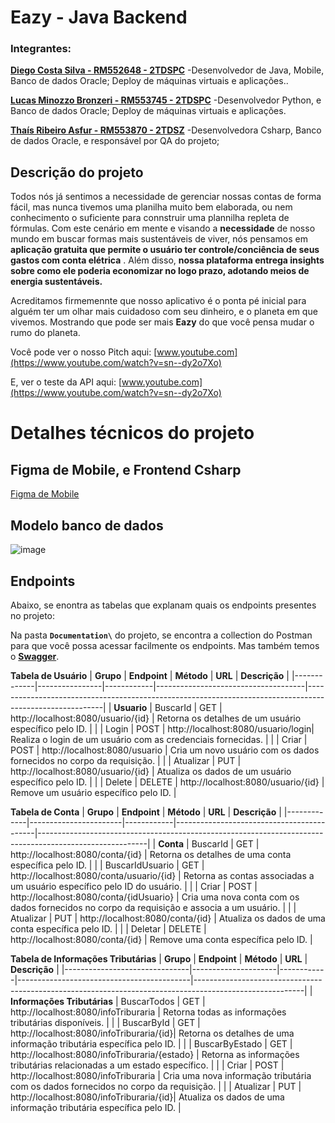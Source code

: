 # Eazy - Java Backend

### Integrantes:

[**Diego Costa Silva - RM552648 - 2TDSPC**](https://www.linkedin.com/in/diegocostacs/)
-Desenvolvedor de Java, Mobile, Banco de dados Oracle; Deploy de máquinas virtuais e aplicações..

[**Lucas Minozzo Bronzeri - RM553745 - 2TDSPC**](https://www.linkedin.com/in/lucas-minozzo-bronzeri-b212a4248/)
-Desenvolvedor Python, e Banco de dados Oracle; Deploy de máquinas virtuais e aplicações. 

[**Thaís Ribeiro Asfur - RM553870 - 2TDSZ**](https://www.linkedin.com/in/thaís-ribeiro-asfur-52b0692a2/)
-Desenvolvedora Csharp, Banco de dados Oracle, e responsável por QA do projeto; 


## Descrição do projeto

Todos nós já sentimos a necessidade de gerenciar nossas contas de forma fácil, mas nunca tivemos uma planilha muito bem elaborada, ou nem conhecimento o suficiente para connstruir uma plannilha repleta de fórmulas.
Com este cenário em mente e visando a **necessidade** de nosso mundo em buscar formas mais sustentáveis de viver, nós pensamos em **aplicação gratuita que permite o usuário ter controle/conciência de seus gastos com conta elétrica** . 
Além disso, **nossa plataforma entrega insights sobre como ele poderia economizar no logo prazo, adotando meios de energia sustentáveis.**

Acreditamos firmemennte que nosso aplicativo é o ponta pé inicial para alguém ter um olhar mais cuidadoso com seu dinheiro, e o planeta em que vivemos. Mostrando que pode ser mais **Eazy** do que você pensa mudar o rumo do planeta.

Você pode ver o nosso Pitch aqui: [www.youtube.com](https://www.youtube.com/watch?v=sn--dy2o7Xo)

E, ver o teste da API aqui: [www.youtube.com](https://www.youtube.com/watch?v=sn--dy2o7Xo)

# Detalhes técnicos do projeto

## Figma de Mobile, e Frontend Csharp
[Figma de Mobile](https://www.figma.com/design/jOBzPXopQbuF1WyMb7BpNz/Eazy---Energia?t=bjPi5ig1kgWvlmyI-1)

## Modelo banco de dados
![image](https://github.com/user-attachments/assets/15693333-73ed-48ab-940f-fe8e85f95dc4)

## Endpoints

Abaixo, se enontra as tabelas que explanam quais os endpoints presentes no projeto:

Na pasta **```Documentation\```** do projeto, se encontra a collection do Postman para que você possa acessar facilmente os endpoints. Mas também temos o [**Swagger**](http://localhost:8080/swagger-ui/index.html#/Usuario/login).

**Tabela de Usuário**
| **Grupo**   | **Endpoint**   | **Método** | **URL**                             | **Descrição**                                                                                           |
|-------------|----------------|------------|-------------------------------------|---------------------------------------------------------------------------------------------------------|
| **Usuario**  | BuscarId       | GET        | http://localhost:8080/usuario/{id} | Retorna os detalhes de um usuário específico pelo ID.                                                  |
|             | Login          | POST       | http://localhost:8080/usuario/login| Realiza o login de um usuário com as credenciais fornecidas.                                          |
|             | Criar          | POST       | http://localhost:8080/usuario      | Cria um novo usuário com os dados fornecidos no corpo da requisição.                                   |
|             | Atualizar      | PUT        | http://localhost:8080/usuario/{id} | Atualiza os dados de um usuário específico pelo ID.                                                    |
|             | Delete         | DELETE     | http://localhost:8080/usuario/{id} | Remove um usuário específico pelo ID.                                                                   |


**Tabela de Conta**
| **Grupo**   | **Endpoint**          | **Método** | **URL**                                   | **Descrição**                                                                                           |
|-------------|-----------------------|------------|-------------------------------------------|---------------------------------------------------------------------------------------------------------|
| **Conta**   | BuscarId              | GET        | http://localhost:8080/conta/{id}         | Retorna os detalhes de uma conta específica pelo ID.                                                  |
|             | BuscarIdUsuario       | GET        | http://localhost:8080/conta/usuario/{id} | Retorna as contas associadas a um usuário específico pelo ID do usuário.                              |
|             | Criar                 | POST       | http://localhost:8080/conta/{idUsuario}  | Cria uma nova conta com os dados fornecidos no corpo da requisição e associa a um usuário.            |
|             | Atualizar             | PUT        | http://localhost:8080/conta/{id}         | Atualiza os dados de uma conta específica pelo ID.                                                    |
|             | Deletar               | DELETE     | http://localhost:8080/conta/{id}         | Remove uma conta específica pelo ID.                                                                    |


**Tabela de Informações Tributárias**
| **Grupo**                     | **Endpoint**        | **Método** | **URL**                                   | **Descrição**                                                                                           |
|-------------------------------|---------------------|------------|-------------------------------------------|---------------------------------------------------------------------------------------------------------|
| **Informações Tributárias**   | BuscarTodos          | GET        | http://localhost:8080/infoTriburaria     | Retorna todas as informações tributárias disponíveis.                                                  |
|                               | BuscarById           | GET        | http://localhost:8080/infoTriburaria/{id}| Retorna os detalhes de uma informação tributária específica pelo ID.                                   |
|                               | BuscarByEstado       | GET        | http://localhost:8080/infoTriburaria/{estado} | Retorna as informações tributárias relacionadas a um estado específico.                                 |
|                               | Criar                | POST       | http://localhost:8080/infoTriburaria     | Cria uma nova informação tributária com os dados fornecidos no corpo da requisição.                    |
|                               | Atualizar            | PUT        | http://localhost:8080/infoTriburaria/{id}| Atualiza os dados de uma informação tributária específica pelo ID.                                     |


